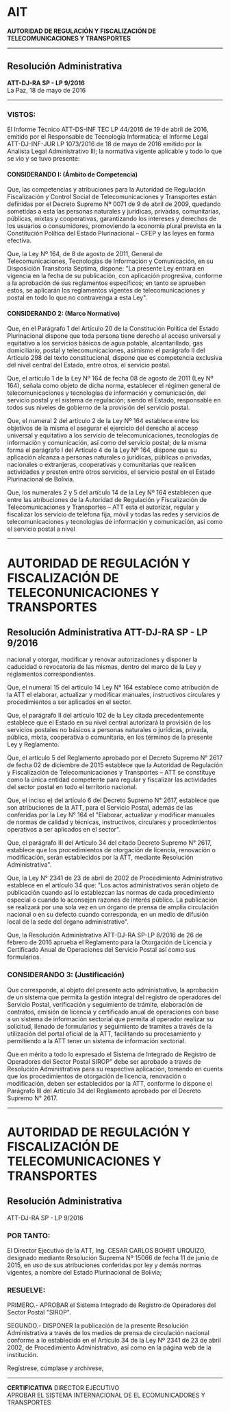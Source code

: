 # AIT  
**AUTORIDAD DE REGULACIÓN Y FISCALIZACIÓN DE TELECOMUNICACIONES Y TRANSPORTES**

---

## Resolución Administrativa  
**ATT-DJ-RA SP - LP 9/2016**  
La Paz, 18 de mayo de 2016  

---

### VISTOS:  
El Informe Técnico ATT-DS-INF TEC LP 44/2016 de 19 de abril de 2016, emitido por el Responsable de Tecnología Informatica; el Informe Legal ATT-DJ-INF-JUR LP 1073/2016 de 18 de mayo de 2016 emitido por la Analista Legal Administrativo III; la normativa vigente aplicable y todo lo que se vio y se tuvo presente:  

#### CONSIDERANDO I: (Ámbito de Competencia)  

Que, las competencias y atribuciones para la Autoridad de Regulación Fiscalización y Control Social de Telecomunicaciones y Transportes están definidas por el Decreto Supremo Nº 0071 de 9 de abril de 2009, quedando sometidas a esta las personas naturales y jurídicas, privadas, comunitarias, públicas, mixtas y cooperativas, garantizando los intereses y derechos de los usuarios o consumidores, promoviendo la economía plural prevista en la Constitución Política del Estado Plurinacional – CFEP y las leyes en forma efectiva.  

Que, la Ley Nº 164, de 8 de agosto de 2011, General de Telecomunicaciones, Tecnologías de Información y Comunicación, en su Disposición Transitoria Séptima, dispone: "La presente Ley entrará en vigencia en la fecha de su publicación, con aplicación progresiva, conforme a la aprobación de sus reglamentos específicos; en tanto se aprueben estos, se aplicarán los reglamentos vigentes de telecomunicaciones y postal en todo lo que no contravenga a esta Ley".  

#### CONSIDERANDO 2: (Marco Normativo)  

Que, en el Parágrafo 1 del Artículo 20 de la Constitución Política del Estado Plurinacional dispone que toda persona tiene derecho al acceso universal y equitativo a los servicios básicos de agua potable, alcantarillado, gas domiciliario, postal y telecomunicaciones, asimismo el parágrafo II del Artículo 298 del texto constitucional, dispone que es competencia exclusiva del nivel central del Estado, entre otros, el servicio postal.  

Que, el artículo 1 de la Ley Nº 164 de fecha 08 de agosto de 2011 (Ley Nº 164), señala como objeto de dicha norma, establecer el régimen general de telecomunicaciones y tecnologías de información y comunicación, del servicio postal y el sistema de regulación; siendo el Estado, responsable en todos sus niveles de gobierno de la provisión del servicio postal.  

Que, el numeral 2 del artículo 2 de la Ley Nº 164 establece entre los objetivos de la misma el asegurar el ejercicio del derecho al acceso universal y equitativo a los servicio de telecomunicaciones, tecnologías de información y comunicación, así como del servicio postal; de la misma forma el parágrafo I del Artículo 4 de la Ley Nº 164, dispone que su aplicación alcanza a personas naturales o jurídicas, públicas o privadas, nacionales o extranjeras, cooperativas y comunitarias que realicen actividades y presten entre otros servicios, el servicio postal en el Estado Plurinacional de Bolivia.  

Que, los numerales 2 y 5 del artículo 14 de la Ley Nº 164 establecen que entre las atribuciones de la Autoridad de Regulación y Fiscalización de Telecomunicaciones y Transportes – ATT esta el autorizar, regular y fiscalizar los servicio de teléfona fija, móvil y todas las redes y servicios de telecomunicaciones y tecnologías de información y comunicación, así como el servicio postal a nivel  

---

# AUTORIDAD DE REGULACIÓN Y FISCALIZACIÓN DE TELECONUNICACIONES Y TRANSPORTES

## Resolución Administrativa ATT-DJ-RA SP - LP 9/2016
nacional y otorgar, modificar y renovar autorizaciones y disponer la caducidad o revocatoria de las mismas, dentro del marco de la Ley y reglamentos correspondientes.

Que, el numeral 15 del artículo 14 Ley N° 164 establece como atribución de la ATT el elaborar, actualizar y modificar manuales, instructivos circulares y procedimientos a ser aplicados en el sector.

Que, el parágrafo II del artículo 102 de la Ley citada precedentemente establece que el Estado en su nivel central autorizará la provisión de los servicios postales no básicos a personas naturales o jurídicas, privada, pública, mixta, cooperativa o comunitaria, en los términos de la presente Ley y Reglamento.

Que, el artículo 5 del Reglamento aprobado por el Decreto Supremo N° 2617 de fecha 02 de diciembre de 2015 establece que la Autoridad de Regulación y Fiscalización de Telecomunicaciones y Transportes – ATT se constituye como la única entidad competente para regular y fiscalizar las actividades del sector postal en todo el territorio nacional.

Que, el inciso e) del artículo 6 del Decreto Supremo N° 2617, establece que son atribuciones de la ATT, para el Servicio Postal, además de las conferidas por la Ley N° 164 el "Elaborar, actualizar y modificar manuales de normas de calidad y técnicas, instructivos, circulares y procedimientos operativos a ser aplicados en el sector".

Que, el parágrafo III del Artículo 34 del citado Decreto Supremo N° 2617, establece que los procedimientos de otorgación de licencia, renovación o modificación, serán establecidos por la ATT, mediante Resolución Administrativa".

Que, la Ley N° 2341 de 23 de abril de 2002 de Procedimiento Administrativo establece en el artículo 34 que: "Los actos administrativos serán objeto de publicación cuando así lo establezcan las normas de cada procedimiento especial o cuando lo aconsejen razones de interés público. La publicación se realizará por una sola vez en un órgano de prensa de amplia circulación nacional o en su defecto cuando corresponda, en un medio de difusión local de la sede del órgano administrativo".

Que, la Resolución Administrativa ATT-DJ-RA SP-LP 8/2016 de 26 de febrero de 2016 aprueba el Reglamento para la Otorgación de Licencia y Certificado Anual de Operaciones del Servicio Postal así como sus formularios.

### CONSIDERANDO 3: (Justificación)

Que corresponde, al objeto del presente acto administrativo, la aprobación de un sistema que permita la gestión integral del registro de operadores del Servicio Postal, verificación y seguimiento de trámite, elaboración de contratos, emisión de licencia y certificado anual de operaciones con base a un sistema de información sectorial que permita al operador realizar su solicitud, llenado de formularios y seguimiento de tramites a través de la utilización del portal oficial de la ATT, facilitando su procesamiento y permitiendo a la ATT tener un sistema de información sectorial.

Que en mérito a todo lo expresado el Sistema de Integrado de Registro de Operadores del Sector Postal SIROP" debe ser aprobado a través de Resolución Administrativa para su respectiva aplicación, tomando en cuenta que los procedimientos de otorgación de licencia, renovación o modificación, deben ser establecidos por la ATT, conforme lo dispone el Parágrafo III del Artículo 34 del Reglamento aprobado por el Decreto Supremo N° 2617.

---

# AUTORIDAD DE REGULACIÓN Y FISCALIZACIÓN DE TELECOMUNICACIONES Y TRANSPORTES

## Resolución Administrativa
ATT-DJ-RA SP - LP 9/2016

### POR TANTO:
El Director Ejecutivo de la ATT, Ing. CESAR CARLOS BOHRT URQUIZO, designado mediante Resolución Suprema Nº 15066 de fecha 11 de junio de 2015, en uso de sus atribuciones conferidas por ley y demás normas vigentes, a nombre del Estado Plurinacional de Bolivia;

### RESUELVE:
PRIMERO.- APROBAR el Sistema Integrado de Registro de Operadores del Sector Postal "SIROP".

SEGUNDO.- DISPONER la publicación de la presente Resolución Administrativa a través de los medios de prensa de circulación nacional conforme a lo establecido en el Artículo 34 de la Ley Nº 2341 de 23 de abril 2002, de Procedimiento Administrativo, así como en la página web de la institución.

Regístrese, cúmplase y archívese,

---

**CERTIFICATIVA**
DIRECTOR EJECUTIVO  
APROBAR EL SISTEMA INTERNACIONAL DE EL ECOMUNICADORES Y TRANSPORTES
